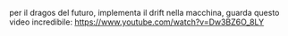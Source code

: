 per il dragos del futuro, implementa il drift nella macchina,
guarda questo video incredibile:
https://www.youtube.com/watch?v=Dw3BZ6O_8LY
